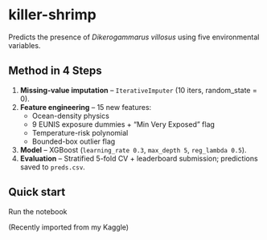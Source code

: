 # killer-shrimp

Predicts the presence of *Dikerogammarus villosus* using five environmental variables.

## Method in 4 Steps
1. **Missing-value imputation** – `IterativeImputer` (10 iters, random_state = 0).  
2. **Feature engineering** – 15 new features:  
   * Ocean-density physics  
   * 9 EUNIS exposure dummies + “Min Very Exposed” flag  
   * Temperature-risk polynomial  
   * Bounded-box outlier flag  
3. **Model** – XGBoost (`learning_rate 0.3`, `max_depth 5`, `reg_lambda 0.5`).  
4. **Evaluation** – Stratified 5-fold CV + leaderboard submission; predictions saved to `preds.csv`.

## Quick start
Run the notebook

(Recently imported from my Kaggle)